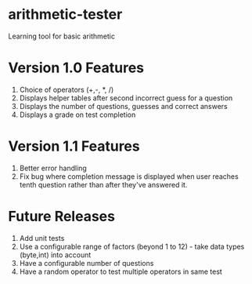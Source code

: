 # arithmetic-tester
Learning tool for basic arithmetic

Version 1.0 Features
====================
1. Choice of operators (+,-, *, /)
2. Displays helper tables after second incorrect guess for a question
3. Displays the number of questions, guesses and correct answers
4. Displays a grade on test completion

Version 1.1 Features
====================
1. Better error handling
2. Fix bug where completion message is displayed when user reaches tenth question rather than after they've answered it.

Future Releases
===============
1. Add unit tests
2. Use a configurable range of factors (beyond 1 to 12) - take data types (byte,int) into account
3. Have a configurable number of questions
4. Have a random operator to test multiple operators in same test
